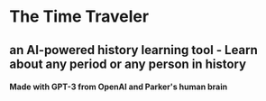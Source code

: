 # The Time Traveler
## an AI-powered history learning tool - Learn about any period or any person in history

#### Made with GPT-3 from OpenAI and Parker's human brain
